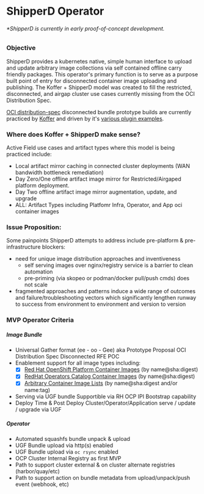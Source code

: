 # ShipperD Operator
###### *ShipperD is currently in early proof-of-concept development.

### Objective
ShipperD provides a kubernetes native, simple human interface to upload and update arbitrary image collections via self contained offline carry friendly packages. This operator's primary function is to serve as a purpose built point of entry for disconnected container image uploading and publishing. The Koffer + ShipperD model was created to fill the restricted, disconnected, and airgap cluster use cases currently missing from the OCI Distribution Spec.

[OCI distribution-spec](https://github.com/opencontainers/distribution-spec) disconnected bundle prototype builds are currently practiced by [Koffer](https://github.com/CloudCtl/Koffer) and driven by it's [various plugin examples](https://github.com/CodeSparta).

### Where does Koffer + ShipperD make sense?    
Active Field use cases and artifact types where this model is being practiced include:
  - Local artifact mirror caching in connected cluster deployments (WAN bandwidth bottleneck remediation)
  - Day Zero/One offline artifact image mirror for Restricted/Airgaped platform deployment.
  - Day Two offline artifact image mirror augmentation, update, and upgrade
  - ALL: Artifact Types including Platfomr Infra, Operator, and App oci container images

### Issue Proposition:
Some painpoints ShipperD attempts to address include pre-platform & pre-infrastructure blockers:
  - need for unique image distribution approaches and inventiveness
    - self serving images over nginx/registry service is a barrier to clean automation
    - pre-priming (via skopeo or podman/docker pull/push cmds) does not scale
  - fragmented approaches and patterns induce a wide range of outcomes and
    failure/troubleshooting vectors which significantly lengthen runway to
    success from environment to environment and version to version

### MVP Operator Criteria
##### Image Bundle
  - Universal Gather format (ee - oo - Gee) aka Prototype Proposal OCI Distribution Spec Disconnected RFE POC
  - Enablement support for all image types including:
    - [x] [Red Hat OpenShift Platform Container Images](https://mirror.openshift.com/pub/openshift-v4/clients/ocp/latest/release.txt) (by name@sha:digest)
    - [x] [RedHat Operators Catalog Container Images](https://github.com/CodeSparta/collector-operators) (by name@sha:digest)
    - [x] [Arbitrary Container Image Lists](https://github.com/CodeSparta/collector-apps) (by name@sha:digest and/or name:tag)
  - Serving via UGF bundle Supportible via RH OCP IPI Bootstrap capability
  - Deploy Time & Post Deploy Cluster/Operator/Application serve / update / upgrade via UGF 

##### Operator
  - Automated squashfs bundle unpack & upload
  - UGF Bundle upload via http(s) enabled
  - UGF Bundle upload via `oc rsync` enabled
  - OCP Cluster Internal Registry as first MVP
  - Path to support cluster external & on cluster alternate registries (harbor/quay/etc)
  - Path to support action on bundle metadata from upload/unpack/push event (webhook, etc)
